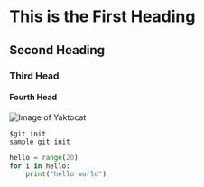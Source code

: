 # This is the First Heading
## Second Heading
### Third Head
#### Fourth Head
![Image of Yaktocat](https://octodex.github.com/images/yaktocat.png)
```
$git init
sample git init

```
``` python
hello = range(20)
for i in hello:
    print("hello world")
```
